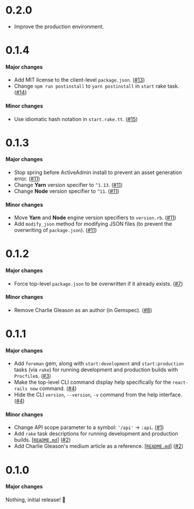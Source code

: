 # 0.2.0

- Improve the production environment.

# 0.1.4

#### Major changes

- Add MIT license to the client-level `package.json`. ([#13](https://github.com/eonu/react-rails-api/pull/13))
- Change `npm run postinstall` to `yarn postinstall` in `start` rake task. ([#14](https://github.com/eonu/react-rails-api/pull/14))

#### Minor changes

- Use idiomatic hash notation in `start.rake.tt`. ([#15](https://github.com/eonu/react-rails-api/pull/15/))

# 0.1.3

#### Major changes

- Stop spring before ActiveAdmin install to prevent an asset generation error. ([#11](https://github.com/eonu/react-rails-api/pull/11))
- Change **Yarn** version specifier to `^1.13`. ([#11](https://github.com/eonu/react-rails-api/pull/11))
- Change **Node** version specifier to `^11`. ([#11](https://github.com/eonu/react-rails-api/pull/11))

#### Minor changes

- Move **Yarn** and **Node** engine version specifiers to `version.rb`. ([#11](https://github.com/eonu/react-rails-api/pull/11))
- Add `modify_json` method for modifying JSON files (to prevent the overwriting of `package.json`). ([#11](https://github.com/eonu/react-rails-api/pull/11))

# 0.1.2

#### Major changes

- Force top-level `package.json` to be overwritten if it already exists. ([#7](https://github.com/eonu/react-rails-api/pull/7))

#### Minor changes

- Remove Charlie Gleason as an author (in Gemspec). ([#8](https://github.com/eonu/react-rails-api/pull/8))

# 0.1.1

#### Major changes

- Add `foreman` gem, along with `start:development` and `start:production` tasks (via `rake`) for running development and production builds with `Procfile`s. ([#3](https://github.com/eonu/react-rails-api/pull/3))
- Make the top-level CLI command display help specifically for the `react-rails new` command. ([#4](https://github.com/eonu/react-rails-api/pull/4))
- Hide the CLI `version`, `--version`, `-v` command from the help interface. ([#4](https://github.com/eonu/react-rails-api/pull/4))

#### Minor changes

- Change API scope parameter to a symbol: `'/api'` -> `:api`. ([#1](https://github.com/eonu/react-rails-api/pull/1))
- Add `rake` task descriptions for running development and production builds. [[`README.md`](https://github.com/eonu/react-rails-api/pull/2/files#diff-04c6e90faac2675aa89e2176d2eec7d8)] ([#2](https://github.com/eonu/react-rails-api/pull/2))
- Add Charlie Gleason's medium article as a reference. [[`README.md`](https://github.com/eonu/react-rails-api/pull/2/files#diff-04c6e90faac2675aa89e2176d2eec7d8)] ([#2](https://github.com/eonu/react-rails-api/pull/2))

# 0.1.0

#### Major changes

Nothing, initial release! 🎉